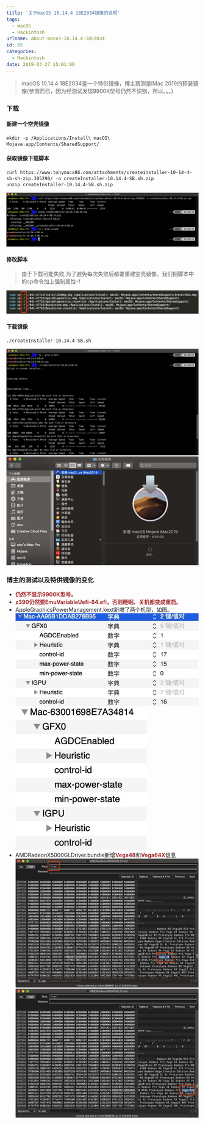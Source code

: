 ```yaml
---
title: '关于macOS 10.14.4 18E2034镜像的说明'
tags:
  - macOS
  - Hackintosh
urlname: about-macos-10.14.4-18E2034
id: 65
categories:
  - Hackintosh
date: 2019-03-27 15:01:00
---
```


> macOS 10.14.4 18E2034是一个特供镜像，博主猜测是iMac 2019的预装镜像(参测而已，因为经测试发现9900K型号仍然不识别，所以。。。)
<!--more-->

### 下载
#### 新建一个空壳镜像
```
mkdir -p /Applications/Install\ macOS\ Mojave.app/Contents/SharedSupport/
```
#### 获取镜像下载脚本
```
curl https://www.tonymacx86.com/attachments/createinstaller-10-14-4-sb-sh-zip.395290/ -o createInstaller-10.14.4-SB.sh.zip
unzip createInstaller-10.14.4-SB.sh.zip
```
![](/images/e75ea7c233265be8aa47e9548df8c03ba93c6402.jpg)
#### 修改脚本
> 由于下载可能失败,为了避免每次失败后都要重建空壳镜像，我们把脚本中的cp命令加上强制属性-f

![](/images/3c35e1b7a49496a405706479ca6efab82865281b.jpg)

#### 下载镜像
```
./createInstaller-10.14.4-SB.sh
```
![](/images/a72f6742ed9dbd856a1872f1033e3a9b1a256f56.jpg)
![](/images/690c70a7ce3805cef14a2e66b0203bccecb7eed7.jpg)

### 博主的测试以及特供镜像的变化
* <font color=#A52A2A >**仍然不显示9900K型号。**</font>
* <font color=#A52A2A >**z390仍然要EmuVariableUefi-64.efi，否则睡眠、关机都变成重启。**</font>
* AppleGraphicsPowerManagement.kext新增了两个机型，如图。
![](/images/d8799656284986686c88dc71e6b0388fb7a773c3.jpg)
![](/images/9b9ed14414971bea8690c7ba3dd4b8d4ca632a85.jpg)
*  AMDRadeonX5000GLDriver.bundle新增<font color=#A52A2A >**Vega48**</font>和<font color=#A52A2A >**Vega64X**</font>信息
![](/images/e5dd1ea1e2ba4126ba28dd30334b2da8e6c245ed.jpg)
![](/images/9ac7e58ca2616f651daa617ec5defd17d1a1ab45.jpg)